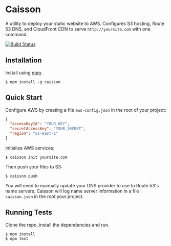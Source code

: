 # Caisson

A utility to deploy your static website to AWS. Configures S3 hosting, Route 53 DNS, and CloudFront CDN to serve `http://yoursite.com` with one command.

[![Build Status](https://secure.travis-ci.org/christophercliff/caisson.png?branch=master)](https://travis-ci.org/christophercliff/caisson)

## Installation

Install using [npm](https://npmjs.org).

```
$ npm install -g caisson
```

## Quick Start

Configure AWS by creating a file `aws-config.json` in the root of your project:

```json
{
  "accessKeyId": "YOUR_KEY",
  "secretAccessKey": "YOUR_SECRET",
  "region": "us-east-1"
}
```

Initialize AWS services:

```
$ caisson init yoursite.com
```

Then push your files to S3:

```
$ caisson push
```

You will need to manually update your DNS provider to use to Route 53's name servers. Caisson will log name server information in a file `caisson.json` in the root your project.

## Running Tests

Clone the repo, install the dependencies and run.

```
$ npm install
$ npm test
```